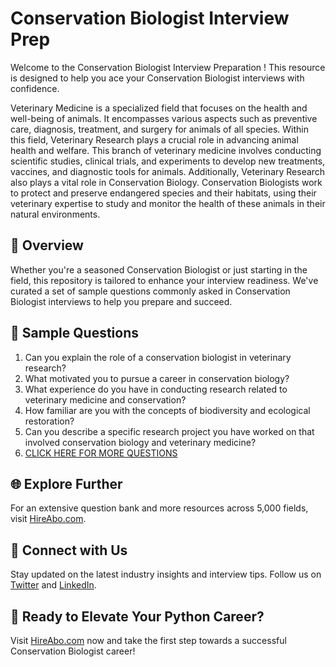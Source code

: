 # Conservation Biologist Interview Prep

Welcome to the Conservation Biologist Interview Preparation ! This resource is designed to help you ace your Conservation Biologist interviews with confidence.

Veterinary Medicine is a specialized field that focuses on the health and well-being of animals. It encompasses various aspects such as preventive care, diagnosis, treatment, and surgery for animals of all species. Within this field, Veterinary Research plays a crucial role in advancing animal health and welfare. This branch of veterinary medicine involves conducting scientific studies, clinical trials, and experiments to develop new treatments, vaccines, and diagnostic tools for animals. Additionally, Veterinary Research also plays a vital role in Conservation Biology. Conservation Biologists work to protect and preserve endangered species and their habitats, using their veterinary expertise to study and monitor the health of these animals in their natural environments.

## 🚀 Overview

Whether you're a seasoned Conservation Biologist or just starting in the field, this repository is tailored to enhance your interview readiness. We've curated a set of sample questions commonly asked in Conservation Biologist interviews to help you prepare and succeed.

## 📝 Sample Questions

1. Can you explain the role of a conservation biologist in veterinary research?
2. What motivated you to pursue a career in conservation biology?
3. What experience do you have in conducting research related to veterinary medicine and conservation?
4. How familiar are you with the concepts of biodiversity and ecological restoration?
5. Can you describe a specific research project you have worked on that involved conservation biology and veterinary medicine?
6. [CLICK HERE FOR MORE QUESTIONS](https://hireabo.com/job/24_2_38/Conservation%20Biologist)

## 🌐 Explore Further

For an extensive question bank and more resources across 5,000 fields, visit [HireAbo.com](https://www.hireabo.com).

## 📱 Connect with Us

Stay updated on the latest industry insights and interview tips. Follow us on [Twitter](https://twitter.com/hireabo) and [LinkedIn](https://www.linkedin.com/in/hire-abo-3609972a8/).

## 🚀 Ready to Elevate Your Python Career?

Visit [HireAbo.com](https://www.hireabo.com) now and take the first step towards a successful Conservation Biologist career!